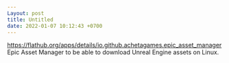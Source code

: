 ```yaml
---
Layout: post
title: Untitled
date: 2022-01-07 10:12:43 +0700
---
```

https://flathub.org/apps/details/io.github.achetagames.epic_asset_manager
Epic Asset Manager to be able to download Unreal Engine assets on Linux.